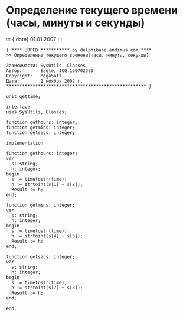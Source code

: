 Определение текущего времени (часы, минуты и секунды)
=====================================================

::: {.date}
01.01.2007
:::

    { **** UBPFD *********** by delphibase.endimus.com ****
    >> Определение текущего времени(часы, минуты, секунды)
     
    Зависимости: SysUtils, Classes
    Автор:       Eagle, ICQ:160702560
    Copyright:   MegaSoft
    Дата:        2 ноября 2002 г.
    ***************************************************** }
     
    unit gettime;
     
    interface
    uses SysUtils, Classes;
     
    function gethours: integer;
    function getmins: integer;
    function getsecs: integer;
     
    implementation
     
    function gethours: integer;
    var
      s: string;
      h: integer;
    begin
      s := timetostr(time);
      h := strtoint(s[1] + s[2]);
      Result := h;
    end;
     
    function getmins: integer;
    var
      s: string;
      h: integer;
    begin
      s := timetostr(time);
      h := strtoint(s[4] + s[5]);
      Result := h;
    end;
     
    function getsecs: integer;
    var
      s: string;
      h: integer;
    begin
      s := timetostr(time);
      h := strtoint(s[7] + s[8]);
      Result := h;
    end;
     
    end.

